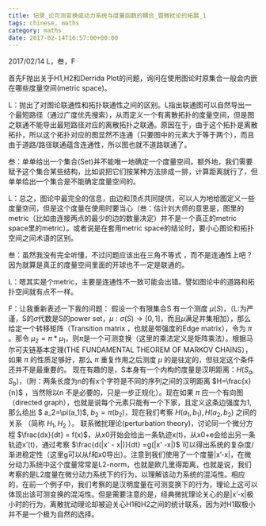 ```yaml
---
title: 记录_论可测变换或动力系统与度量函数的耦合_暨微扰论的拓展_1
tags: chinese, maths
category: maths
date: 2017-02-14T16:57:00+00:00
---
```


2017/02/14 L，叁，F

首先F抛出关于H1,H2和Derrida Plot的问题，询问在使用图论时原集合一般会内嵌在哪些度量空间(metric space)。

L：抛出了对图论联通性和拓扑联通性之间的区别。L指出联通图可以自然导出一个最短路径（通过广度优先搜索），从而定义一个有离散拓扑的度量空间，但是图之联通不能导出最短路径对应的离散拓扑之联通。原因在于，由于这个拓扑是离散拓扑，所以这个拓扑对应的图显然不连通（只要图中的元素大于等于两个），而且由于道路/路径联通蕴含连通性，所以图也就不道路联通了。

叁：单单给出一个集合(Set)并不能唯一地确定一个度量空间。额外地，我们需要赋予这个集合某些结构，比如说把它们按某种方法排成一排，计算距离就行了，但单单给出一个集合是不能确定度量空间的。

L：总之，图论中最完全的信息，由边和顶点共同提供，可以人为地给图定义一些度量空间，但是这个度量在使用时要当心（叁：估计刘大师的意思是，图里的metric（比如由连接两点的最少的边的数量决定）并不是一个真正的metric space里的metric）。或者说是在套用metric space的结论时，要小心图论和拓扑空间之间术语的区别。

叁：虽然我没有完全听懂，不过问题应该出在三角不等式 ，而不是连通性上吧？因为就算是真正的度量空间里面的开球也不一定是联通的。

L：嗯其实是个metric，主要是连通性不一致可能会出错。譬如图论中的道路和拓扑空间就有点不一样。

F：让我重新表述一下我的问题：
假设一个有限集合S 有一个测度 $\mu(S)$，（L:为严谨，S的$\sigma$代数是S的power set，$\mu: \sigma(S) \rightarrow [0,1]$，而且$\mu$满足并集相加），那么给定一个转移矩阵（Transition matrix ，也就是带强度的Edge matrix），令为 $\pi$ 。那令 $\mu_2=\pi * \mu_1$，则$\pi$是一个可测变换（这里的乘法定义是矩阵乘法）。根据马尔可夫链基本定理(THE FUNDAMENTAL THEOREM OF MARKOV CHAINS），如果 $\pi$ 的性质足够好，那么 $\pi$ 重复作用之后测度 $\mu$ 的是驻定的，但驻定这个条件还并不是最重要的。
现在有趣的是，S本身有一个内构的度量是汉明距离：$H(S_a,S_b)$，（附：两条长度为n的有x个字符是不同的序列之间的汉明距离 $H=\frac{x}{n}$ ，当然除以n 不是必要的，只是一步正规化）。现在如果 $\pi$ 应一个有向图（directed graph），也就是说每个元素只能有一个下家，且定义这条边强度为1,那么给出 $ a_2=\pi(a_1)$, $b_2=\pi(b_2)$，现在我们考察 $H(a_1,b_1), H(a_2,b_2)$ 之间的关系 （简称 $H_1,H_2$ ）。
联系微扰理论(perturbation theory)，讨论同一个微分方程 $\frac{dx}{dt} = f(x)$，从x0开始会给出一条轨迹x(t)，从x0+e会给出另一条轨迹x’(t)，通过考察 $\frac{d(|x' - x|)}{dt} =g(|x' -x|)$ 可以得出系统的复杂度/渐进稳定性（这里g可以从f和x0导出）。注意到我们使用了一个度量|x’-x|，在微分动力系统中这个度量常常是L2-norm，也就是欧几里得距离，也就是说，我们考察的是L2度量在微分动力系统下的行为，以理解该动力系统的混沌性。相应的，在前一个例子中，我们考察的是汉明度量在可测变换下的行为，理论上这可以体现出该可测变换的混沌性。但是需要注意的是，经典微扰理论关心的是|x’-x|极小时的行为，离散扰动理论却被迫关心H1和H2之间的统计联系，因为对H1取极小并不是一个极为自然的选择。